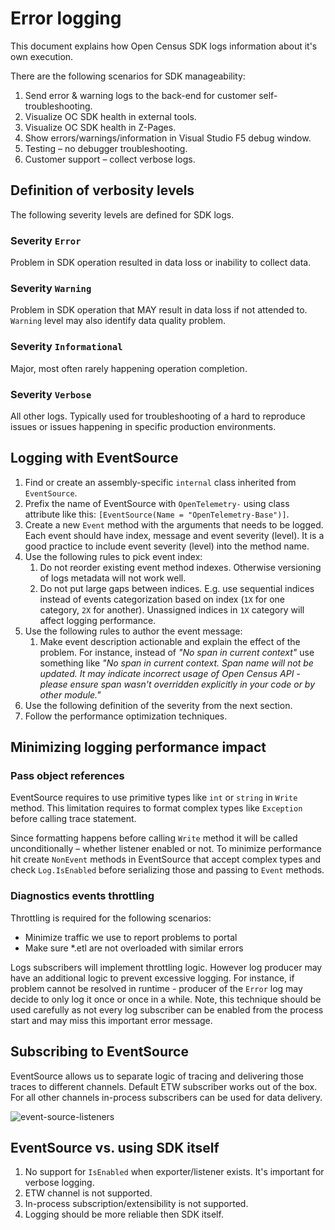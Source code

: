 # Error logging

This document explains how Open Census SDK logs information about it's own
execution.

There are the following scenarios for SDK manageability:

1. Send error & warning logs to the back-end for customer self-troubleshooting.
2. Visualize OC SDK health in external tools.
3. Visualize OC SDK health in Z-Pages.
4. Show errors/warnings/information in Visual Studio F5 debug window.
5. Testing – no debugger troubleshooting.
6. Customer support – collect verbose logs.

## Definition of verbosity levels

The following severity levels are defined for SDK logs.

### Severity `Error`

Problem in SDK operation resulted in data loss or inability to collect data.

### Severity `Warning`

Problem in SDK operation that MAY result in data loss if not attended to.
`Warning` level may also identify data quality problem.

### Severity `Informational`

Major, most often rarely happening operation completion.

### Severity `Verbose`

All other logs. Typically used for troubleshooting of a hard to reproduce
issues or issues happening in specific production environments.

## Logging with EventSource

1. Find or create an assembly-specific `internal` class inherited from
   `EventSource`.
2. Prefix the name of EventSource with `OpenTelemetry-` using class attribute like
   this: `[EventSource(Name = "OpenTelemetry-Base")]`.
3. Create a new `Event` method with the arguments that needs to be logged. Each
   event should have index, message and event severity (level). It is a good
   practice to include event severity (level) into the method name.
4. Use the following rules to pick event index:
    1. Do not reorder existing event method indexes. Otherwise versioning of
       logs metadata will not work well.
    2. Do not put large gaps between indices. E.g. use sequential indices
       instead of events categorization based on index (`1X` for one category,
       `2X` for another). Unassigned indices in `1X` category will affect
       logging performance.
5. Use the following rules to author the event message:
    1. Make event description actionable and explain the effect of the problem.
       For instance, instead of *"No span in current context"* use something
       like *"No span in current context. Span name will not be updated. It may
       indicate incorrect usage of Open Census API - please ensure span wasn't
       overridden explicitly in your code or by other module."*
6. Use the following definition of the severity from the next section.
7. Follow the performance optimization techniques.

## Minimizing logging performance impact

### Pass object references

EventSource requires to use primitive types like `int` or `string` in `Write`
method. This limitation requires to format complex types like `Exception` before
calling trace statement.

Since formatting happens before calling `Write` method it will be called
unconditionally – whether listener enabled or not. To minimize performance hit
create `NonEvent` methods in EventSource that accept complex types and check
`Log.IsEnabled` before serializing those and passing to `Event` methods.

### Diagnostics events throttling

Throttling is required for the following scenarios:

- Minimize traffic we use to report problems to portal
- Make sure *.etl are not overloaded with similar errors

Logs subscribers will implement throttling logic. However log producer may have
an additional logic to prevent excessive logging. For instance, if problem
cannot be resolved in runtime - producer of the `Error` log may decide to only
log it once or once in a while. Note, this technique should be used carefully
as not every log subscriber can be enabled from the process start and may miss
this important error message.

## Subscribing to EventSource

EventSource allows us to separate logic of tracing and delivering those traces
to different channels. Default ETW subscriber works out of the box. For all
other channels in-process subscribers can be used for data delivery.

![event-source-listeners](event-source-listeners.png)

## EventSource vs. using SDK itself

1. No support for `IsEnabled` when exporter/listener exists. It's important for
   verbose logging.
2. ETW channel is not supported.
3. In-process subscription/extensibility is not supported.
4. Logging should be more reliable then SDK itself.
